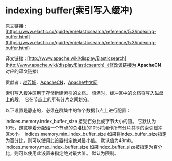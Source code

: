 # indexing buffer(索引写入缓冲)

原文链接 : [https://www.elastic.co/guide/en/elasticsearch/reference/5.3/indexing-buffer.html](https://www.elastic.co/guide/en/elasticsearch/reference/5.3/indexing-buffer.html)

译文链接 : [http://www.apache.wiki/display/Elasticsearch](http://www.apache.wiki/display/Elasticsearch)（修改该链接为 **ApacheCN** 对应的译文链接）

贡献者 : [赵芳城](/display/~zhaofangcheng)，[ApacheCN](/display/~apachecn)，[Apache中文网](/display/~apachechina)

索引写入缓冲区用于存储新建索引的文档。 填满时，缓冲区中的文档将写入磁盘上的段。 它在节点上的所有分片之间划分。

以下设置是静态的，必须在群集中的每个数据节点上进行配置：

indices.memory.index_buffer_size
接受百分比或字节大小的值。 它默认为10％，这意味着分配给一个节点的总堆栈的10％将用作所有分片共享的索引缓冲区大小。
indices.memory.min_index_buffer_size
如果将index_buffer_size指定为百分比，则可以使用此设置指定绝对最小值。 默认值为48mb。
indices.memory.max_index_buffer_size
如果index_buffer_size被指定为百分比，则可以使用此设置来指定绝对最大值。 默认为限制。